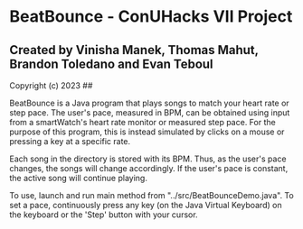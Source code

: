# BeatBounce - ConUHacks VII Project
## Created by Vinisha Manek, Thomas Mahut, Brandon Toledano and Evan Teboul
Copyright (c) 2023 ##

BeatBounce is a Java program that plays songs to match your heart rate or step pace. The user's pace, measured in BPM, can be obtained using input from a smartWatch's heart rate monitor or measured step pace. For the purpose of this program, this is instead simulated by clicks on a mouse or pressing a key at a specific rate. 

Each song in the directory is stored with its BPM. Thus, as the user's pace changes, the songs will change accordingly. If the user's pace is constant, the active song will continue playing.

To use, launch and run main method from "../src/BeatBounceDemo.java". To set a pace, continuously press any key (on the Java Virtual Keyboard) on the keyboard or the 'Step' button with your cursor. 
